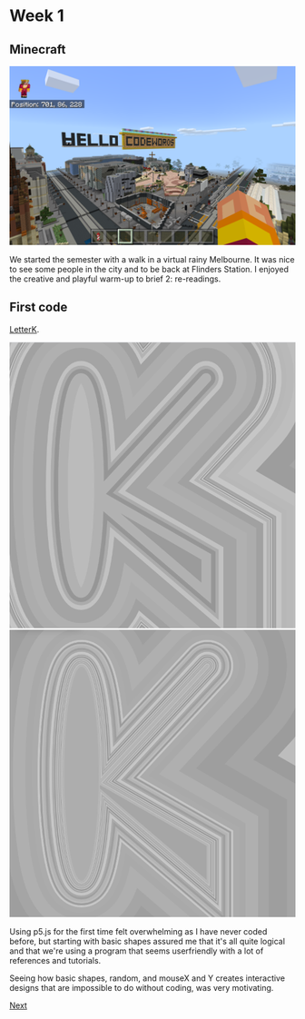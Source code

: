 # Week 1

## Minecraft
![](https://github.com/KristineGudmundsen/CodeWords/raw/master/SKO/Week_01/Minecraft.png)

We started the semester with a walk in a virtual rainy Melbourne. It was nice to see some people in the city and to be back at Flinders Station. I enjoyed the creative and playful warm-up to brief 2: re-readings. 


## First code

[LetterK](https://kristinegudmundsen.github.io/CodeWords/SKO/Week_01/LetterK/).

![this is an image](https://github.com/KristineGudmundsen/CodeWords/raw/master/SKO/Week_01/K1.png)
![this is an image](https://github.com/KristineGudmundsen/CodeWords/raw/master/SKO/Week_01/K2.png)

Using p5.js for the first time felt overwhelming as I have never coded before, but starting with basic shapes assured me that it's all quite logical and that we're using a program that seems userfriendly with a lot of references and tutorials. 

Seeing how basic shapes, random, and mouseX and Y creates interactive designs that are impossible to do without coding, was very motivating. 

[Next](https://github.com/KristineGudmundsen/CodeWords/tree/master/SKO/Week_02)

